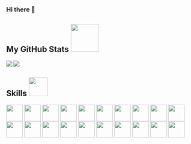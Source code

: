 ### Hi there 👋

<h2> My GitHub Stats <img src='https://media1.giphy.com/media/du3J3cXyzhj75IOgvA/giphy.gif?cid=ecf05e47x2g034i9pzwtzzsd3xgg2w9nr94t4tflbbgo3008&rid=giphy.gif' width='75px'> </h2>
<a href="https://github.com/panditrahulsharma/github-readme-stats">
<img align="left" src="https://github-readme-stats.vercel.app/api?username=panditrahulsharma&count_private=true&show_icons=true&theme=synthwave" />
</a>
<a href="https://github.com/panditrahulsharma/convoychat">
<img align="center" src="https://github-readme-stats.vercel.app/api/top-langs/?username=panditrahulsharma&theme=synthwave" />
</a>

<h2> Skills <img src = "https://media2.giphy.com/media/QssGEmpkyEOhBCb7e1/giphy.gif?cid=ecf05e47a0n3gi1bfqntqmob8g9aid1oyj2wr3ds3mg700bl&rid=giphy.gif" width = 50px> </h2>
<p>
<img width ='44px' align='center' src ='https://raw.githubusercontent.com/rahulbanerjee26/githubAboutMeGenerator/main/icons/python.svg'>
<img width ='44px' align='center' src ='https://raw.githubusercontent.com/rahulbanerjee26/githubAboutMeGenerator/main/icons/azure.svg'>
<img width ='44px' align='center' src ='https://raw.githubusercontent.com/rahulbanerjee26/githubAboutMeGenerator/main/icons/aws.svg'>
<img width ='44px' align='center' src ='https://raw.githubusercontent.com/rahulbanerjee26/githubAboutMeGenerator/main/icons/gcp.svg'>
  <img width ='44px' align='center' src ='https://upload.wikimedia.org/wikipedia/commons/c/cf/New_Power_BI_Logo.svg'>
  <img width ='44px' align='center' src ='https://raw.githubusercontent.com/rahulbanerjee26/githubAboutMeGenerator/main/icons/postman.svg'>
<img width ='44px' align='center' src ='https://raw.githubusercontent.com/rahulbanerjee26/githubAboutMeGenerator/main/icons/javascript.svg'>
<img width ='44px' align='center' src ='https://raw.githubusercontent.com/rahulbanerjee26/githubAboutMeGenerator/main/icons/scikit.svg'>
<img width ='44px' align='center' src ='https://raw.githubusercontent.com/rahulbanerjee26/githubAboutMeGenerator/main/icons/postgresql.svg'>
  <img width ='44px' align='center' src ='https://raw.githubusercontent.com/rahulbanerjee26/githubAboutMeGenerator/main/icons/mongodb.svg'>
<img width ='44px' align='center' src ='https://raw.githubusercontent.com/rahulbanerjee26/githubAboutMeGenerator/main/icons/mysql.svg'>
<img width ='44px' align='center' src ='https://raw.githubusercontent.com/rahulbanerjee26/githubAboutMeGenerator/main/icons/django.svg'>
<img width ='44px' align='center' src ='https://raw.githubusercontent.com/rahulbanerjee26/githubAboutMeGenerator/main/icons/flask.svg'>
<img width ='44px' align='center' src ='https://seeklogo.com/images/A/airflow-logo-A19E5B6709-seeklogo.com.png'>
<img width ='44px' align='center' src ='https://upload.wikimedia.org/wikipedia/commons/thumb/f/f3/Apache_Spark_logo.svg/1280px-Apache_Spark_logo.svg.png'>
<img width ='44px' align='center' src ='https://selenium-python.readthedocs.io/_static/logo.png'>
<img width ='44px' align='center' src ='https://developers.redhat.com/blog/wp-content/uploads/2018/12/kafka-logo-wide.png'>
<img width ='44px' align='center' src ='https://upload.wikimedia.org/wikipedia/commons/thumb/6/63/Databricks_Logo.png/220px-Databricks_Logo.png'>
<img width ='44px' align='center' src ='https://media-exp1.licdn.com/dms/image/C560BAQGGtjRTUZWBbA/company-logo_200_200/0/1601307683892?e=2159024400&v=beta&t=ii3VobqVjfMrCyh_j--9jr6wksY5JBRSAMYbuKznIlE'>
<img width ='44px' align='center' src ='https://mpng.subpng.com/20181107/gf/kisspng-amazon-com-amazon-redshift-amazon-web-services-dat-5be382c7b24ec6.5023994315416368077304.jpg'>
<!-- <img width ='44px' align='center' src =''>
<img width ='44px' align='center' src =''> -->
<br>
</p>
<!--
**panditrahulsharma/panditrahulsharma** is a ✨ _special_ ✨ repository because its `README.md` (this file) appears on your GitHub profile.

Here are some ideas to get you started:

- 🔭 I’m currently working on ...
- 🌱 I’m currently learning ...
- 👯 I’m looking to collaborate on ...
- 🤔 I’m looking for help with ...
- 💬 Ask me about ...
- 📫 How to reach me: ...
- 😄 Pronouns: ...
- ⚡ Fun fact: ...
-->

